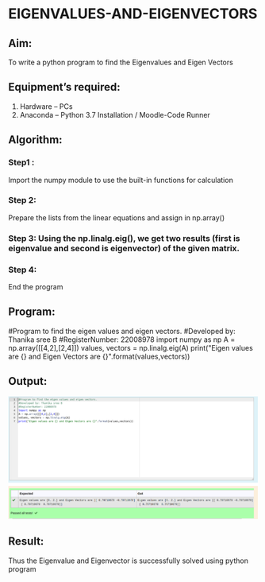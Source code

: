 # EIGENVALUES-AND-EIGENVECTORS

## Aim:

To write a python program to find the Eigenvalues and Eigen Vectors

## Equipment’s required:

1. 	Hardware – PCs
2. 	Anaconda – Python 3.7 Installation / Moodle-Code Runner

## Algorithm:

### Step1 : 

Import the numpy module to use the built-in functions for calculation

### Step 2: 

Prepare the lists from the linear equations and assign in np.array()

### Step 3: Using the np.linalg.eig(),  we get two results (first is eigenvalue and second is eigenvector) of the given matrix.

### Step 4: 

End the program

## Program:

#Program to find the eigen values and eigen vectors.
#Developed by: Thanika sree B
#RegisterNumber: 22008978
import numpy as np
A = np.array([[4,2],[2,4]])
values, vectors = np.linalg.eig(A)
print("Eigen values are {} and Eigen Vectors are {}".format(values,vectors))

## Output:

![](/eigen.png)

## Result:

Thus the Eigenvalue and Eigenvector is successfully solved using python program

